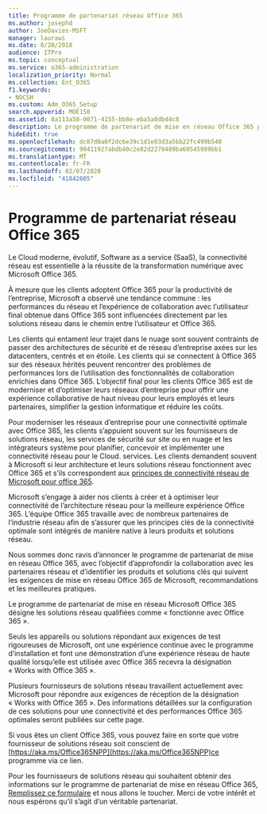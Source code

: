 ```yaml
---
title: Programme de partenariat réseau Office 365
ms.author: josephd
author: JoeDavies-MSFT
manager: laurawi
ms.date: 8/20/2018
audience: ITPro
ms.topic: conceptual
ms.service: o365-administration
localization_priority: Normal
ms.collection: Ent_O365
f1.keywords:
- NOCSH
ms.custom: Adm_O365_Setup
search.appverid: MOE150
ms.assetid: 8a113a50-0071-4155-bb8e-eba5a8dbd4c8
description: Le programme de partenariat de mise en réseau Office 365 permet à votre appareil de devenir certifié comme fonctionnant avec Office 365.
hideEdit: true
ms.openlocfilehash: dc87d0a0f2dc6e39c1d1e03d3a5bb22fc499b540
ms.sourcegitcommit: 99411927abdb40c2e82d2279489ba60545989bb1
ms.translationtype: MT
ms.contentlocale: fr-FR
ms.lasthandoff: 02/07/2020
ms.locfileid: "41842605"
---
```

# <a name="office-365-networking-partner-program"></a>Programme de partenariat réseau Office 365

Le Cloud moderne, évolutif, Software as a service (SaaS), la connectivité réseau est essentielle à la réussite de la transformation numérique avec Microsoft Office 365.  

À mesure que les clients adoptent Office 365 pour la productivité de l’entreprise, Microsoft a observé une tendance commune : les performances du réseau et l’expérience de collaboration avec l’utilisateur final obtenue dans Office 365 sont influencées directement par les solutions réseau dans le chemin entre l’utilisateur et Office 365.  

Les clients qui entament leur trajet dans le nuage sont souvent contraints de passer des architectures de sécurité et de réseau d’entreprise axées sur les datacenters, centrés et en étoile. Les clients qui se connectent à Office 365 sur des réseaux hérités peuvent rencontrer des problèmes de performances lors de l’utilisation des fonctionnalités de collaboration enrichies dans Office 365. L’objectif final pour les clients Office 365 est de moderniser et d’optimiser leurs réseaux d’entreprise pour offrir une expérience collaborative de haut niveau pour leurs employés et leurs partenaires, simplifier la gestion informatique et réduire les coûts. 

Pour moderniser les réseaux d’entreprise pour une connectivité optimale avec Office 365, les clients s’appuient souvent sur les fournisseurs de solutions réseau, les services de sécurité sur site ou en nuage et les intégrateurs système pour planifier, concevoir et implémenter une connectivité réseau pour le Cloud. services. Les clients demandent souvent à Microsoft si leur architecture et leurs solutions réseau fonctionnent avec Office 365 et s’ils correspondent aux [principes de connectivité réseau de Microsoft pour office 365](https://aka.ms/PNC).  

Microsoft s’engage à aider nos clients à créer et à optimiser leur connectivité de l’architecture réseau pour la meilleure expérience Office 365. L’équipe Office 365 travaille avec de nombreux partenaires de l’industrie réseau afin de s’assurer que les principes clés de la connectivité optimale sont intégrés de manière native à leurs produits et solutions réseau. 

Nous sommes donc ravis d’annoncer le programme de partenariat de mise en réseau Office 365, avec l’objectif d’approfondir la collaboration avec les partenaires réseau et d’identifier les produits et solutions clés qui suivent les exigences de mise en réseau Office 365 de Microsoft, recommandations et les meilleures pratiques. 

Le programme de partenariat de mise en réseau Microsoft Office 365 désigne les solutions réseau qualifiées comme « fonctionne avec Office 365 ».  

Seuls les appareils ou solutions répondant aux exigences de test rigoureuses de Microsoft, ont une expérience continue avec le programme d’installation et font une démonstration d’une expérience réseau de haute qualité lorsqu’elle est utilisée avec Office 365 recevra la désignation « Works with Office 365 ».  

Plusieurs fournisseurs de solutions réseau travaillent actuellement avec Microsoft pour répondre aux exigences de réception de la désignation « Works with Office 365 ». Des informations détaillées sur la configuration de ces solutions pour une connectivité et des performances Office 365 optimales seront publiées sur cette page.  

Si vous êtes un client Office 365, vous pouvez faire en sorte que votre fournisseur de solutions réseau soit conscient de [https://aka.ms/Office365NPP](https://aka.ms/Office365NPP)ce programme via ce lien.

Pour les fournisseurs de solutions réseau qui souhaitent obtenir des informations sur le programme de partenariat de mise en réseau Office 365, [Remplissez ce formulaire](https://forms.office.com/Pages/ResponsePage.aspx?id=v4j5cvGGr0GRqy180BHbRyOZxByRF1dLgv7k6ye5z8pUMTNCVTYyVk9GNEYzWjFOVkI1SzdJNUkyWi4u) et nous allons le toucher. Merci de votre intérêt et nous espérons qu’il s’agit d’un véritable partenariat. 

